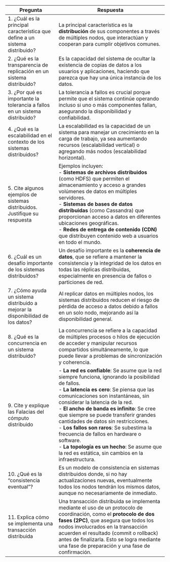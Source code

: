 | Pregunta                                                                 | Respuesta                                                                                                                   |
|--------------------------------------------------------------------------|----------------------------------------------------------------------------------------------------------------------------|
| 1. ¿Cuál es la principal característica que define a un sistema distribuido? | La principal característica es la **distribución** de sus componentes a través de múltiples nodos, que interactúan y cooperan para cumplir objetivos comunes. |
| 2. ¿Qué es la transparencia de replicación en un sistema distribuido?     | Es la capacidad del sistema de ocultar la existencia de copias de datos a los usuarios y aplicaciones, haciendo que parezca que hay una única instancia de los datos. |
| 3. ¿Por qué es importante la tolerancia a fallos en un sistema distribuido? | La tolerancia a fallos es crucial porque permite que el sistema continúe operando incluso si uno o más componentes fallan, asegurando la disponibilidad y confiabilidad. |
| 4. ¿Qué es la escalabilidad en el contexto de los sistemas distribuidos?  | La escalabilidad es la capacidad de un sistema para manejar un crecimiento en la carga de trabajo, ya sea aumentando recursos (escalabilidad vertical) o agregando más nodos (escalabilidad horizontal). |
| 5. Cite algunos ejemplos de sistemas distribuidos. Justifique su respuesta | Ejemplos incluyen: <br> - **Sistemas de archivos distribuidos** (como HDFS) que permiten el almacenamiento y acceso a grandes volúmenes de datos en múltiples servidores. <br> - **Sistemas de bases de datos distribuidas** (como Cassandra) que proporcionan acceso a datos en diferentes ubicaciones geográficas. <br> - **Redes de entrega de contenido (CDN)** que distribuyen contenido web a usuarios en todo el mundo. |
| 6. ¿Cuál es un desafío importante de los sistemas distribuidos?           | Un desafío importante es la **coherencia de datos**, que se refiere a mantener la consistencia y la integridad de los datos en todas las réplicas distribuidas, especialmente en presencia de fallos o particiones de red. |
| 7. ¿Cómo ayuda un sistema distribuido a mejorar la disponibilidad de los datos? | Al replicar datos en múltiples nodos, los sistemas distribuidos reducen el riesgo de pérdida de acceso a datos debido a fallos en un solo nodo, mejorando así la disponibilidad general. |
| 8. ¿Qué es la concurrencia en un sistema distribuido?                     | La concurrencia se refiere a la capacidad de múltiples procesos o hilos de ejecución de acceder y manipular recursos compartidos simultáneamente, lo que puede llevar a problemas de sincronización y coherencia. |
| 9. Cite y explique las Falacias del cómputo distribuido                    | - **La red es confiable**: Se asume que la red siempre funciona, ignorando la posibilidad de fallos. <br> - **La latencia es cero**: Se piensa que las comunicaciones son instantáneas, sin considerar la latencia de la red. <br> - **El ancho de banda es infinito**: Se cree que siempre se puede transferir grandes cantidades de datos sin restricciones. <br> - **Los fallos son raros**: Se subestima la frecuencia de fallos en hardware o software. <br> - **La topología es un hecho**: Se asume que la red es estática, sin cambios en la infraestructura. |
| 10. ¿Qué es la “consistencia eventual”?                                     | Es un modelo de consistencia en sistemas distribuidos donde, si no hay actualizaciones nuevas, eventualmente todos los nodos tendrán los mismos datos, aunque no necesariamente de inmediato. |
| 11. Explica cómo se implementa una transacción distribuida                  | Una transacción distribuida se implementa mediante el uso de un protocolo de coordinación, como el **protocolo de dos fases (2PC)**, que asegura que todos los nodos involucrados en la transacción acuerden el resultado (commit o rollback) antes de finalizarla. Esto se logra mediante una fase de preparación y una fase de confirmación. |